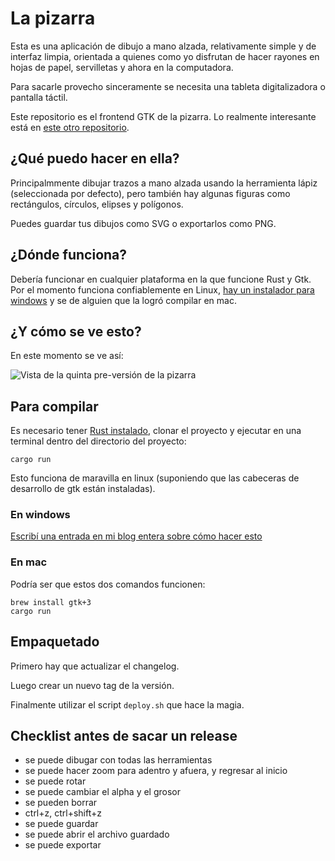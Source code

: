 # La pizarra

Esta es una aplicación de dibujo a mano alzada, relativamente simple y de
interfaz limpia, orientada a quienes como yo disfrutan de hacer rayones en hojas
de papel, servilletas y ahora en la computadora.

Para sacarle provecho sinceramente se necesita una tableta digitalizadora o
pantalla táctil.

Este repositorio es el frontend GTK de la pizarra. Lo realmente interesante está
en [este otro repositorio](https://gitlab.com/categulario/pizarra).

## ¿Qué puedo hacer en ella?

Principalmmente dibujar trazos a mano alzada usando la herramienta lápiz
(seleccionada por defecto), pero también hay algunas figuras como rectángulos,
círculos, elipses y polígonos.

Puedes guardar tus dibujos como SVG o exportarlos como PNG.

## ¿Dónde funciona?

Debería funcionar en cualquier plataforma en la que funcione Rust y Gtk. Por el
momento funciona confiablemente en Linux, [hay un instalador para
windows](https://pizarra.categulario.tk) y se de alguien que la logró compilar
en mac.

## ¿Y cómo se ve esto?

En este momento se ve así:

![Vista de la quinta pre-versión de la pizarra](https://categulario.tk/pizarra_demo_1.3.1.png)

## Para compilar

Es necesario tener [Rust instalado](https://rustup.rs), clonar el proyecto y
ejecutar en una terminal dentro del directorio del proyecto:

`cargo run`

Esto funciona de maravilla en linux (suponiendo que las cabeceras de desarrollo
de gtk están instaladas).

### En windows

[Escribí una entrada en mi blog entera sobre cómo hacer esto](https://blog.categulario.tk/como-compilar-la-pizarra-en-windows.html)

### En mac

Podría ser que estos dos comandos funcionen:

    brew install gtk+3
    cargo run

## Empaquetado

Primero hay que actualizar el changelog.

Luego crear un nuevo tag de la versión.

Finalmente utilizar el script `deploy.sh` que hace la magia.

## Checklist antes de sacar un release

* se puede dibugar con todas las herramientas
* se puede hacer zoom para adentro y afuera, y regresar al inicio
* se puede rotar
* se puede cambiar el alpha y el grosor
* se pueden borrar
* ctrl+z, ctrl+shift+z
* se puede guardar
* se puede abrir el archivo guardado
* se puede exportar
